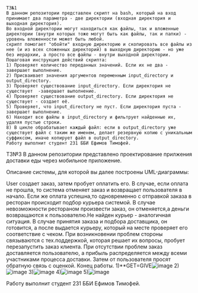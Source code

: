 ```
ТЗ№1
В данном репозитории представлен скрипт на bash, который на вход принимает два параметра - две директории (входная директория и выходная директория).
Во входной директории могут находиться как файлы, так и вложенные директории (внутри которых тоже могут быть как файлы, так и папки) - уровень вложенности может быть любой.
скрипт помогает "обойти" входную директорию и скопировать все файлы из нее (и из всех сложенных директорий) в выходную директорию - но уже без иерархии, а просто все файлы - внутри выходной директории.
Пошаговая инструкция действий скрипта:
1) Проверяет количество переданных значений. Если их не два - завершает выполнение.
2) Присваивает значения аргументов переменным input_directory и output_directory.
3) Проверяет существование input_directory. Если директория не существует  -завершает выполнение.
4) Проверяет существование output_directory. Если директория не существует - создает её.
5) Проверяет, что input_directory не пуст. Если директория пуста -  завершает выполнение.
6) Находит все файлы в input_directory и фильтрует найденные их, удаляя пустые строки.
8) В цикле обрабатывает каждый файл: если в output_directory уже существует файл с таким же именем, делает резервную копию с уникальным суффиксом, иначе копирует файл в output_directory.
Работу выполнит студент 231 ББИ Ефимов Тимофей.
```
ТЗ№3
В данном репозитории представлено проектирование прилжения доставки еды через мобильное приложение.

Описание системы, для которой вы далее построены UML-диаграммы:

User создает заказ, затем пробует оплатить его. В случае, если оплата не прошла, то система отменяет заказ и возвращает пользователя в начало. Если же оплата успешна,то одновременно с отправкой заказа в ресторан происходит подбор курьера системой. В случае невозможности рестораном произвести заказ, он отменяется,а деньги возвращаются к пользователю.Не найден курьер - аналогичная ситуация. В случае принятия заказа и подбора доставщика, он готовится, а после выдается курьеру, который на месте проверяет его соответствие с чеком. При возникновении проблем стороны связываются с тех.поддержкой, которая решает их вопросы, пробует перезапустить заказ клиента. При отсутствии проблем заказ доставляется пользователю, а прибыль распределяется между всеми участниками процесса доставки. Затем от пользователя просят обратную связь с оценкой. Конец работы. 
1)**GET=GIVE![image](https://github.com/tima382103/tech.program/assets/167565143/74ecd5d7-35c7-42ca-b001-451d0fc0c177) 
2)![image](https://github.com/tima382103/tech.program/assets/167565143/9d4a8dcd-78aa-4399-95a0-687a37763961)
3)![image](https://github.com/tima382103/tech.program/assets/167565143/122140ee-7e6e-4d1b-84e7-18932310a7f9)
4)![image](https://github.com/tima382103/tech.program/assets/167565143/1719161a-12c5-4320-86a4-3ca453c1b72a)
5)![image](https://github.com/tima382103/tech.program/assets/167565143/34f3fec1-32b0-429b-8fc0-5ce2b23d5509)

Работу выполнит студент 231 ББИ Ефимов Тимофей.
```

